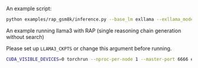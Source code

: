An example script:

```bash
python examples/rap_gsm8k/inference.py --base_lm exllama --exllama_model_dir $LLAMA2_CKPTS --exllama_lora_dir None --exllama_mem_map '[16,22]' --n_action 1 --n_confidence 1 --n_iters 1 --temperature 0.0
```

An example running llama3 with RAP (single reasoning chain generation without search)

Please set up `LLAMA3_CKPTS` or change this argument before running.

```bash
CUDA_VISIBLE_DEVICES=0 torchrun --nproc-per-node 1 --master-port 6666 examples/rap_gsm8k/inference.py --base_lm llama-3 --llama_3_ckpts $LLAMA3_CKPTS --llama_size "8B" --n_action 1 --n_confidence 1 --n_iters 1 --temperature 0.0
```